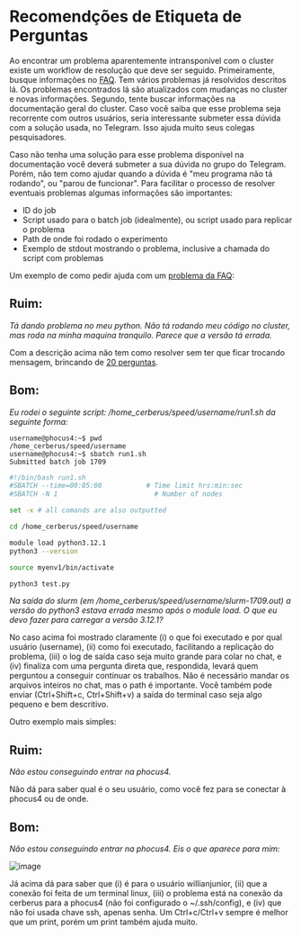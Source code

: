 # Recomendções de Etiqueta de Perguntas

Ao encontrar um problema aparentemente intransponível com o cluster existe um workflow de resolução que deve ser seguido. Primeiramente, busque informações no [FAQ](user/faq.md). Tem vários problemas já resolvidos descritos lá. Os problemas encontrados lá são atualizados com mudanças no cluster e novas informações. Segundo, tente buscar informações na documentação geral do cluster. Caso você saiba que esse problema seja recorrente com outros usuários, seria interessante submeter essa dúvida com a solução usada, no Telegram. Isso ajuda muito seus colegas pesquisadores.

Caso não tenha uma solução para esse problema disponível na documentação você deverá submeter a sua dúvida no grupo do Telegram. Porém, não tem como ajudar quando a dúvida é "meu programa não tá rodando", ou "parou de funcionar". Para facilitar o processo de resolver eventuais problemas algumas informações são importantes:
 - ID do job
 - Script usado para o batch job (idealmente), ou script usado para replicar o problema
 - Path de onde foi rodado o experimento
 - Exemplo de stdout mostrando o problema, inclusive a chamada do script com problemas

Um exemplo de como pedir ajuda com um [problema da FAQ](https://github.com/WillianJunior/SpeedUFMG/blob/main/user/faq.md#2-o-module-python3121-n%C3%A3o-est%C3%A1-carregando-mostrando-apenas-o-python310):

## Ruim:

*Tá dando problema no meu python. Não tá rodando meu código no cluster, mas roda na minha maquina tranquilo. Parece que a versão tá errada.*

Com a descrição acima não tem como resolver sem ter que ficar trocando mensagem, brincando de [20 perguntas](https://en.wikipedia.org/wiki/Twenty_questions).

## Bom:

*Eu rodei o seguinte script: /home_cerberus/speed/username/run1.sh da seguinte forma:*
``` comand
username@phocus4:~$ pwd
/home_cerberus/speed/username
username@phocus4:~$ sbatch run1.sh
Submitted batch job 1709
```

``` bash
#!/bin/bash run1.sh
#SBATCH --time=00:05:00       	  # Time limit hrs:min:sec
#SBATCH -N 1            	        # Number of nodes

set -x # all comands are also outputted

cd /home_cerberus/speed/username

module load python3.12.1
python3 --version

source myenv1/bin/activate

python3 test.py
```

*Na saída do slurm (em /home_cerberus/speed/username/slurm-1709.out) a versão do python3 estava errada mesmo após o module load. O que eu devo fazer para carregar a versão 3.12.1?*

No caso acima foi mostrado claramente (i) o que foi executado e por qual usuário (username), (ii) como foi executado, facilitando a replicação do problema, (iii) o log de saída caso seja muito grande para colar no chat, e (iv) finaliza com uma pergunta direta que, respondida, levará quem perguntou a conseguir continuar os trabalhos. Não é necessário mandar os arquivos inteiros no chat, mas o path é importante. Você também pode enviar (Ctrl+Shift+c, Ctrl+Shift+v) a saída do terminal caso seja algo pequeno e bem descritivo.

Outro exemplo mais simples:

## Ruim:

*Não estou conseguindo entrar na phocus4.*

Não dá para saber qual é o seu usuário, como você fez para se conectar à phocus4 ou de onde.

## Bom:

*Não estou conseguindo entrar na phocus4. Eis o que aparece para mim:*

![image](https://github.com/user-attachments/assets/acea3f26-1dd3-4431-94e7-8e844b448aaa)

Já acima dá para saber que (i) é para o usuário willianjunior, (ii) que a conexão foi feita de um terminal linux, (iii) o problema está na conexão da cerberus para a phocus4 (não foi configurado o ~/.ssh/config), e (iv) que não foi usada chave ssh, apenas senha. Um Ctrl+c/Ctrl+v sempre é melhor que um print, porém um print também ajuda muito.





